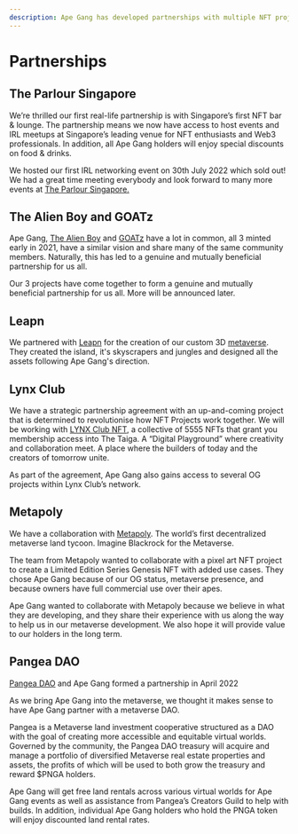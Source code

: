 ```yaml
---
description: Ape Gang has developed partnerships with multiple NFT projects
---
```


# Partnerships

## The Parlour Singapore

We’re thrilled our first real-life partnership is with Singapore’s first NFT bar & lounge. The partnership means we now have access to host events and IRL meetups at Singapore’s leading venue for NFT enthusiasts and Web3 professionals. In addition, all Ape Gang holders will enjoy special discounts on food & drinks.

We hosted our first IRL networking event on 30th July 2022 which sold out! We had a great time meeting everybody and look forward to many more events at [The Parlour Singapore.](https://twitter.com/TheParlourSg)

## The Alien Boy and GOATz

Ape Gang, [The Alien Boy](https://twitter.com/TheAlienBoyNFT) and [GOATz](https://maisondegoat.com/) have a lot in common, all 3 minted early in 2021, have a similar vision and share many of the same community members. Naturally, this has led to a genuine and mutually beneficial partnership for us all.

Our 3 projects have come together to form a genuine and mutually beneficial partnership for us all. More will be announced later.

## Leapn

We partnered with [Leapn](https://leapn.life/) for the creation of our custom 3D [metaverse](../the-ecosystem/ape-city-3d-metaverse.md). They created the island, it's skyscrapers and jungles and designed all the assets following Ape Gang's direction.

## Lynx Club

We have a strategic partnership agreement with an up-and-coming project that is determined to revolutionise how NFT Projects work together. We will be working with [LYNX Club NFT](https://lynxclubnft.com/), a collective of 5555 NFTs that grant you membership access into The Taiga. A “Digital Playground” where creativity and collaboration meet. A place where the builders of today and the creators of tomorrow unite.&#x20;

As part of the agreement, Ape Gang also gains access to several OG projects within Lynx Club’s network.&#x20;

## Metapoly

We have a collaboration with [Metapoly](https://metapoly.org/). The world’s first decentralized metaverse land tycoon. Imagine Blackrock for the Metaverse.

The team from Metapoly wanted to collaborate with a pixel art NFT project to create a Limited Edition Series Genesis NFT with added use cases. They chose Ape Gang because of our OG status, metaverse presence, and because owners have full commercial use over their apes.

Ape Gang wanted to collaborate with Metapoly because we believe in what they are developing, and they share their experience with us along the way to help us in our metaverse development. We also hope it will provide value to our holders in the long term.

## Pangea DAO

[Pangea DAO](https://www.pangeadao.org/) and Ape Gang formed a partnership in April 2022

As we bring Ape Gang into the metaverse, we thought it makes sense to have Ape Gang partner with a metaverse DAO.&#x20;

Pangea is a Metaverse land investment cooperative structured as a DAO with the goal of creating more accessible and equitable virtual worlds. Governed by the community, the Pangea DAO treasury will acquire and manage a portfolio of diversified Metaverse real estate properties and assets, the profits of which will be used to both grow the treasury and reward $PNGA holders.

Ape Gang will get ‪free land rentals across various virtual worlds for Ape Gang events as well as assistance from Pangea’s Creators Guild to help with builds. In addition, individual Ape Gang holders who hold the‬ ‪PNGA token will enjoy discounted land rental rates.‬&#x20;
